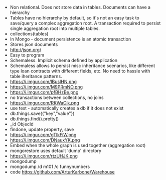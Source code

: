 - Non relational. Does not store data in tables. Documents can have a hierarchy
- Tables have no hierarchy by default, so it's not an easy task to save/query a complex aggregation root. A transaction required to persist single aggregation root into multiple tables.
- collections(tables)
- In Mongo - document persistence is an atomic transaction
- Stores json documents
- http://json.org/
- Easy to program
- Schemaless. Implicit schema defined by application
- Schemaless allows to persist misc inheritance scenarios, like different type loan contracts with different fields, etc. No need to hassle with table iheritance patterns.
- https://i.imgur.com/lBusIHN.png
- https://i.imgur.com/M9PRmNO.png
- https://i.imgur.com/pfBHzBe.png
- no transactions between collections, no joins
- https://i.imgur.com/RKWaCik.png
- use test - automatically creates a db if it does not exist
- db.things.save({"key","value"})
- db.things.find().pretty()
- _id ObjecId
- findone, update property, save
- https://i.imgur.com/gTlkFiW.png
- https://i.imgur.com/DNauxYK.png
- Embed when the whole graph is used together (aggregation root)
- mongorestore uses default 'dump' directory
- https://i.imgur.com/rtzUHJK.png
- mongodump
- mongodump /d m101 /c funnynumbers
- code https://github.com/ArturKarbone/Warehouse
